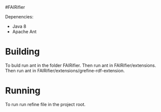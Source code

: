 #FAIRifier

Depenencies:
  - Java 8
  - Apache Ant


Building
========
  To buld run ant in the folder FAIRifier.
  Then run ant in FAIRifier/extensions.
  Then run ant in FAIRifier/extensions/grefine-rdf-extension.
  

Running
==========
To run run refine file in the project root.




